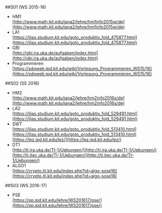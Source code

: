 ##S01 (WS 2015-16)
* HM1
<br/>[http://www.math.kit.edu/iana2/lehre/hm1info2015w/de](http://www.math.kit.edu/iana2/lehre/hm1info2015w/de)
* LA1
<br/>[https://ilias.studium.kit.edu/goto_produktiv_fold_475877.html](https://ilias.studium.kit.edu/goto_produktiv_fold_475877.html)
* GBI
<br/>[http://gbi.ira.uka.de/aufgaben/index.html](http://gbi.ira.uka.de/aufgaben/index.html)
* Programmieren
<br/>[https://sdqweb.ipd.kit.edu/wiki/Vorlesung_Programmieren_WS15/16](https://sdqweb.ipd.kit.edu/wiki/Vorlesung_Programmieren_WS15/16)

##S02 (SS 2016)
* HM2
<br/>[http://www.math.kit.edu/iana2/lehre/hm2info2016s/de](http://www.math.kit.edu/iana2/lehre/hm2info2016s/de)
* LA2
<br/>[https://ilias.studium.kit.edu/goto_produktiv_fold_529491.html](https://ilias.studium.kit.edu/goto_produktiv_fold_529491.html)
* SWT
<br/>[https://ilias.studium.kit.edu/goto_produktiv_fold_513410.html](https://ilias.studium.kit.edu/goto_produktiv_fold_513410.html)
<br/>[https://lez.ipd.kit.edu/lez/](https://lez.ipd.kit.edu/lez/)
* DT1
<br/>[http://ti.ira.uka.de/TI-1/Uebungen/](http://ti.ira.uka.de/TI-1/Uebungen/)
<br/>[http://ti.itec.uka.de/TI-1/Uebungen/](http://ti.itec.uka.de/TI-1/Uebungen/)
* ALGO1
<br/>[https://crypto.iti.kit.edu/index.php?id=algo-sose16](https://crypto.iti.kit.edu/index.php?id=algo-sose16)

##S03 (WS 2016-17)
* PSE
<br/>[https://pp.ipd.kit.edu/lehre/WS201617/pse/](https://pp.ipd.kit.edu/lehre/WS201617/pse/)
